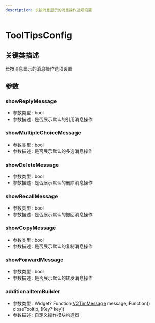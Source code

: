 ```yaml
---
description: 长按消息显示的消息操作选项设置
---
```


# ToolTipsConfig

## 关键类描述

长按消息显示的消息操作选项设置

## 参数

### showReplyMessage

* 参数类型 : bool
* 参数描述 : 是否展示默认的引用消息操作

### showMultipleChoiceMessage

* 参数类型 : bool
* 参数描述 : 是否展示默认的多选消息操作

### showDeleteMessage

* 参数类型 : bool
* 参数描述 : 是否展示默认的删除消息操作

### showRecallMessage

* 参数类型 : bool
* 参数描述 : 是否展示默认的撤回消息操作

### showCopyMessage

* 参数类型 : bool
* 参数描述 : 是否展示默认的复制消息操作

### showForwardMessage

* 参数类型 : bool
* 参数描述 : 是否展示默认的转发消息操作

### additionalItemBuilder

* 参数类型 : Widget? Function([V2TimMessage](../../api/guan-jian-lei/message/v2timmessage.md) message, Function() closeTooltip, \[Key? key])
* 参数描述 : 自定义操作模块构造器
